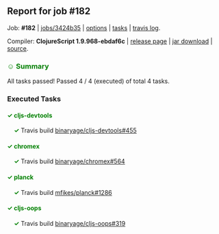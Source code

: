 ## Report for job #182

Job: **#182** | [jobs/3424b35](https://github.com/cljs-oss/canary/commit/3424b353633e381bb6453e56e7d2ad032aa3895c) | [options](options.edn) | [tasks](tasks.edn) | [travis log](https://travis-ci.org/cljs-oss/canary/builds/319568126).

Compiler: **ClojureScript 1.9.968-ebdaf6c** | [release page](https://github.com/cljs-oss/canary/releases/tag/r1.9.968-ebdaf6c) | [jar download](https://github.com/cljs-oss/canary/releases/download/r1.9.968-ebdaf6c/clojurescript-1.9.968-ebdaf6c.jar) | [source](https://github.com/clojure/clojurescript/commit/ebdaf6c06c1112a67ba5a12498801c6d858e5a0a).

### <b style='color:green'>☺ Summary</b>

All tasks passed! Passed 4 / 4 (executed) of total 4 tasks.

### Executed Tasks

#### <b style='color:green'>&#x2713; cljs-devtools</b>
&nbsp;&nbsp;&nbsp;&nbsp;<b style='color:green'>&#x2713;</b> Travis build [binaryage/cljs-devtools#455](https://travis-ci.org/binaryage/cljs-devtools/builds/319569134)<br>

#### <b style='color:green'>&#x2713; chromex</b>
&nbsp;&nbsp;&nbsp;&nbsp;<b style='color:green'>&#x2713;</b> Travis build [binaryage/chromex#564](https://travis-ci.org/binaryage/chromex/builds/319569104)<br>

#### <b style='color:green'>&#x2713; planck</b>
&nbsp;&nbsp;&nbsp;&nbsp;<b style='color:green'>&#x2713;</b> Travis build [mfikes/planck#1286](https://travis-ci.org/mfikes/planck/builds/319569195)<br>

#### <b style='color:green'>&#x2713; cljs-oops</b>
&nbsp;&nbsp;&nbsp;&nbsp;<b style='color:green'>&#x2713;</b> Travis build [binaryage/cljs-oops#319](https://travis-ci.org/binaryage/cljs-oops/builds/319569203)<br>